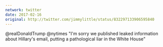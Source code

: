 ```yaml
---
network: twitter
date: 2017-02-16
original: http://twitter.com/jimmylittle/status/832297133906595840 
---
```

@realDonaldTrump @nytimes "I'm sorry we published leaked information about Hillary's email, putting a pathological liar in the White House" 
